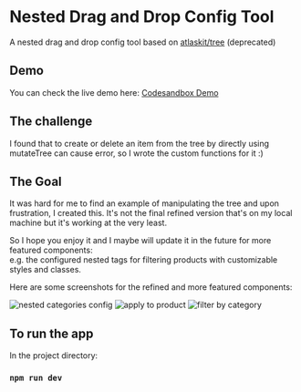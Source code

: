 # Nested Drag and Drop Config Tool
A nested drag and drop config tool based on [atlaskit/tree](https://atlaskit.atlassian.com/packages/confluence/tree) (deprecated)

## Demo
You can check the live demo here:
[Codesandbox Demo](https://codesandbox.io/p/devbox/ntw26c)

## The challenge
I found that to create or delete an item from the tree by directly using mutateTree can cause error, so I wrote the custom functions for it :)

## The Goal
It was hard for me to find an example of manipulating the tree and upon frustration, I created this. It's not the final refined version that's on my local machine but it's working at the very least.

So I hope you enjoy it and I maybe will update it in the future for more featured components:<br/>
  e.g. the configured nested tags for filtering products with customizable styles and classes.

Here are some screenshots for the refined and more featured components:

![nested categories config](https://github.com/user-attachments/assets/1edc2f75-f57b-4340-8cc1-29b7bec732ad)
![apply to product](https://github.com/user-attachments/assets/a1c51d78-acb5-4881-aad0-3c39a6eb244a)
![filter by category](https://github.com/user-attachments/assets/8d7ac4b1-44b4-4c67-86bc-fdd98d3e4992)

## To run the app
In the project directory:

### `npm run dev`
